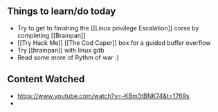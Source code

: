 ## Things to learn/do today 
* Try to get to finishing the [[Linux privilege Escalation]] corse by completing [[Brainpan]]
* [[Try Hack Me]] [[The Cod Caper]] box for a guided buffer overflow
* Try [[brainpan]] with linux gdb
* Read some more of Rythm of war :)
## Content Watched 
* https://www.youtube.com/watch?v=-KBm3tBNK74&t=1769s
* 